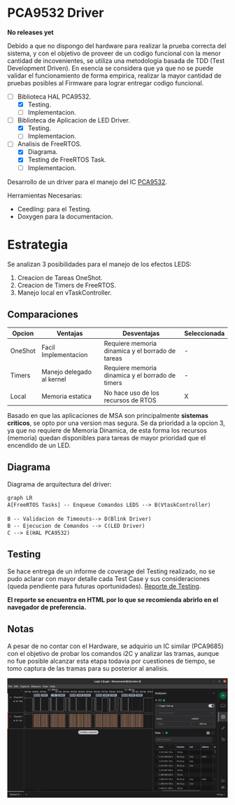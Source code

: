 # PCA9532 Driver
**No releases yet**

Debido a que no dispongo del hardware para realizar la prueba correcta del sistema, y con el objetivo de proveer de un codigo funcional con la menor cantidad de incovenientes, se utiliza una metodologia basada de TDD (Test Development Driven). En esencia se considera que ya que no se puede validar el funcionamiento de forma empirica, realizar la mayor cantidad de pruebas posibles al Firmware para lograr entregar codigo funcional.


- [ ] Biblioteca HAL PCA9532.
	- [x] Testing. 
	- [ ] Implementacion. 
- [ ] Biblioteca de Aplicacion de LED Driver.
	- [x] Testing.
	- [ ] Implementacion.
- [ ] Analisis de FreeRTOS.
	- [x] Diagrama.
	- [x] Testing de FreeRTOS Task.
	- [ ] Implementacion.      

Desarrollo de un driver para el manejo del IC [PCA9532](https://www.nxp.com/docs/en/data-sheet/PCA9532.pdf). 

Herramientas Necesarias:
- Ceedling: para el Testing.
- Doxygen para la documentacion.

# Estrategia 

Se analizan 3 posibilidades para el manejo de los efectos LEDS:

 1. Creacion de Tareas OneShot.
 2. Creacion de Timers de FreeRTOS.
 3. Manejo local en vTaskController.

## Comparaciones

| Opcion | Ventajas | Desventajas | Seleccionada |
|--|--|--|--|
| OneShot | Facil Implementacion | Requiere memoria dinamica y el borrado de tareas  | - |
| Timers | Manejo delegado al kernel | Requiere memoria dinamica y el borrado de timers | - |
| Local | Memoria estatica  | No hace uso de los recursos de RTOS | X |

Basado en que las aplicaciones de MSA son principalmente **sistemas criticos**, se opto por una version mas segura. Se da prioridad a la opcion 3, ya que no requiere de Memoria Dinamica, de esta forma los recursos (memoria) quedan disponibles para tareas de mayor prioridad que el encendido de un LED.  

## Diagrama
Diagrama de arquitectura del driver:

```mermaid
graph LR
A[FreeRTOS Tasks] -- Enqueue Comandos LEDS --> B(VtaskController)

B -- Validacion de Timeouts--> D(Blink Driver)
B -- Ejecucion de Comandos --> C(LED Driver) 
C --> E(HAL PCA9532) 
```

## Testing

Se hace entrega de un informe de coverage del Testing realizado, no se pudo aclarar con mayor detalle cada Test Case y sus consideraciones (queda pendiente para futuras oportunidades). [Reporte de Testing](https://github.com/damf618/PCA9532/blob/main/driver_pca9532/report/%3Creport.functions.html%3E).

**El reporte se encuentra en HTML por lo que se recomienda abrirlo en el navegador de preferencia.**

## Notas

A pesar de no contar con el Hardware, se adquirio un IC similar (PCA9685) con el objetivo de probar los comandos i2C y analizar las tramas, aunque no fue posible alcanzar esta etapa todavia por cuestiones de tiempo, se tomo captura de las tramas para su posterior al analisis.


![Captura del Saleae para el PCA9685](https://github.com/damf618/PCA9532/blob/main/saleae_pca9685.png)
